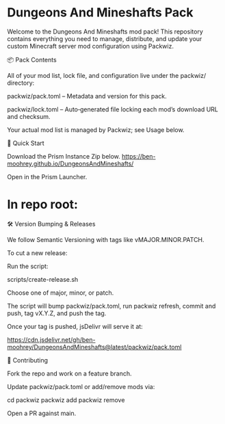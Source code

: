 # Dungeons And Mineshafts Pack

Welcome to the Dungeons And Mineshafts mod pack! This repository contains everything you need to manage, distribute, and update your custom Minecraft server mod configuration using Packwiz.

📦 Pack Contents

All of your mod list, lock file, and configuration live under the packwiz/ directory:

packwiz/pack.toml – Metadata and version for this pack.

packwiz/lock.toml – Auto‑generated file locking each mod’s download URL and checksum.

Your actual mod list is managed by Packwiz; see Usage below.

🚀 Quick Start

Download the Prism Instance Zip below.
https://ben-moohrey.github.io/DungeonsAndMineshafts/

Open in the Prism Launcher.

# In repo root:
🛠 Version Bumping & Releases

We follow Semantic Versioning with tags like vMAJOR.MINOR.PATCH.

To cut a new release:

Run the script:

scripts/create-release.sh

Choose one of major, minor, or patch.

The script will bump packwiz/pack.toml, run packwiz refresh, commit and push, tag vX.Y.Z, and push the tag.

Once your tag is pushed, jsDelivr will serve it at:

https://cdn.jsdelivr.net/gh/ben-moohrey/DungeonsAndMineshafts@latest/packwiz/pack.toml

🤝 Contributing

Fork the repo and work on a feature branch.

Update packwiz/pack.toml or add/remove mods via:

cd packwiz
packwiz add <mod-url>
packwiz remove <mod-id>

Open a PR against main.